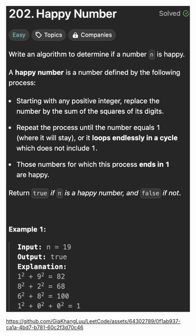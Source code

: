 <img width="565" alt="topic" src="./topic_happy_number.png" />

https://github.com/GiaKhangLuu/LeetCode/assets/64302789/0f1ab937-ca1a-4bd7-b781-60c2f3d70c46


